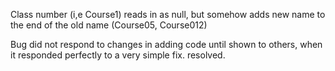 Class number (i,e Course1) reads in as null, but somehow adds new name to the end of the old name (Course05, Course012)

Bug did not respond to changes in adding code until shown to others, when it responded perfectly to a very simple fix. resolved.
